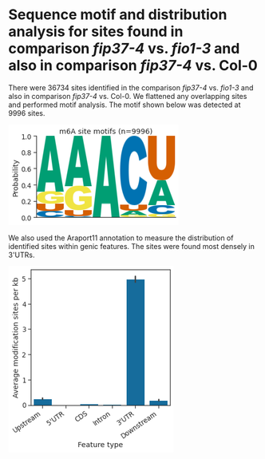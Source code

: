 # Sequence motif and distribution analysis for sites found in comparison *fip37-4* vs. *fio1-3* and also in comparison *fip37-4* vs. Col-0



There were 36734 sites identified in the comparison *fip37-4* vs. *fio1-3* and also in comparison *fip37-4* vs. Col-0. We flattened any overlapping sites and performed motif analysis. The motif shown below was detected at 9996 sites.




    
![png](fip37_vs_fio1__and__fip37_vs_col0_yanocomp_logos.py_files/fip37_vs_fio1__and__fip37_vs_col0_yanocomp_logos.py_3_1.png)
    



We also used the Araport11 annotation to measure the distribution of identified sites within genic features. The sites were found most densely in 3'UTRs.



    
![png](fip37_vs_fio1__and__fip37_vs_col0_yanocomp_logos.py_files/fip37_vs_fio1__and__fip37_vs_col0_yanocomp_logos.py_4_1.png)
    

